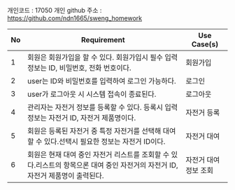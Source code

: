 개인코드 : 17050
개인 github 주소 : https://github.com/ndn1665/sweng_homework

| No  | Requirement                                                    | Use Case(s)                    |
|-----|---------------------------------------------------------------|------------------------------|
| 1   | 회원은 회원가입을 할 수 있다. 회원가입시 필수 입력 정보는 ID, 비밀번호, 전화 번호이다.             | 회원가입  |
| 2   | user는 ID와 비밀번호를 입력하여 로그인 가능하다.                              | 로그인 |
| 3   | user가 로그아웃 시 시스템 접속이 종료된다.                                 | 로그아웃 |
| 4   | 관리자는 자전거 정보를 등록할 수 있다. 등록시 입력 정보는 자전거 ID, 자전거 제품명이다.   | 자전거 등록 |
| 5   | 회원은 등록된 자전거 중 특정 자전거를 선택해 대여할 수 있다.선택시 필요한 정보는 자전거 ID이다.                                   | 자전거 대여 |
| 6   | 회원은 현재 대여 중인 자전거 리스트를 조회할 수 있다.리스트의 항목으론 대여 중인 자전거의 자전거 ID, 자전거 제품명이 출력된다. | 자전거 대여 정보 조회 |
